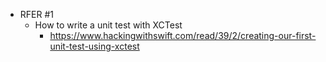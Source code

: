 - RFER #1
    - How to write a unit test with XCTest
        - https://www.hackingwithswift.com/read/39/2/creating-our-first-unit-test-using-xctest